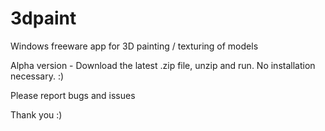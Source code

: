 # 3dpaint
Windows freeware app for 3D painting / texturing of models

Alpha version - Download the latest .zip file, unzip and run. No installation necessary. :)

Please report bugs and issues  

Thank you :)
